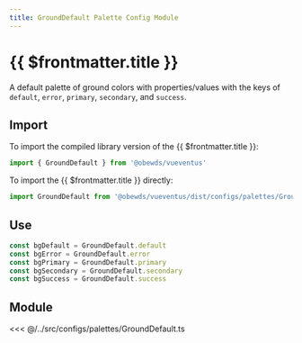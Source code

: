 ```yaml
---
title: GroundDefault Palette Config Module
---
```


<script setup>
    import DocsPackageVersion from '../../../src/views/compos/DocsPackageVersion.vue'
</script>





# {{ $frontmatter.title }}

A default palette of ground colors with properties/values with the keys of `default`, `error`, `primary`, `secondary`, and `success`.






## Import

To import the compiled library version of the {{ $frontmatter.title }}:

```javascript
import { GroundDefault } from '@obewds/vueventus'
```

To import the {{ $frontmatter.title }} directly:

```javascript
import GroundDefault from '@obewds/vueventus/dist/configs/palettes/GroundDefault.js'
```






## Use

```javascript
const bgDefault = GroundDefault.default
const bgError = GroundDefault.error
const bgPrimary = GroundDefault.primary
const bgSecondary = GroundDefault.secondary
const bgSuccess = GroundDefault.success
```






## Module

<<< @/../src/configs/palettes/GroundDefault.ts






<DocsPackageVersion/>


